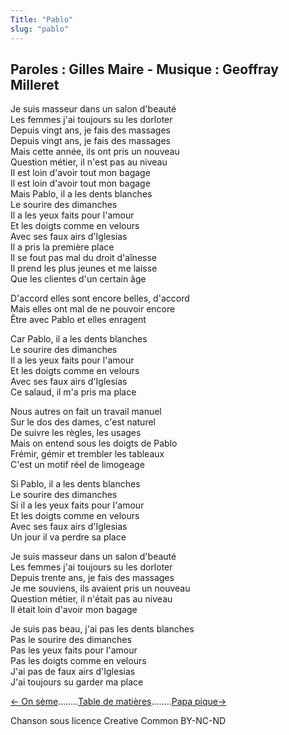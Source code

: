 ```yaml
---
Title: "Pablo"
slug: "pablo"
---
```


##  Paroles : Gilles Maire - Musique   : Geoffray Milleret
Je suis masseur dans un salon d'beauté  
Les femmes j'ai toujours su les dorloter  
Depuis vingt ans, je fais des massages  
Depuis vingt ans, je fais des massages  
Mais cette année, ils ont pris un nouveau  
Question métier, il n'est pas au niveau  
Il est loin d'avoir tout mon bagage  
Il est loin d'avoir tout mon bagage  
Mais Pablo, il a les dents blanches  
Le sourire des dimanches  
Il a les yeux faits pour l'amour  
Et les doigts comme en velours  
Avec ses faux airs d'Iglesias  
Il a pris la première place  
Il se fout pas mal du droit d'aînesse  
Il prend les plus jeunes et me laisse  
Que les clientes d'un certain âge  
  
D'accord elles sont encore belles, d'accord  
Mais elles ont mal de ne pouvoir encore  
Être avec Pablo et elles enragent  
  
Car Pablo, il a les dents blanches  
Le sourire des dimanches  
Il a les yeux faits pour l'amour  
Et les doigts comme en velours  
Avec ses faux airs d'Iglesias  
Ce salaud, il m'a pris ma place  
  
Nous autres on fait un travail manuel  
Sur le dos des dames, c'est naturel  
De suivre les règles, les usages  
Mais on entend sous les doigts de Pablo  
Frémir, gémir et trembler les tableaux  
C'est un motif réel de limogeage  
  
Si Pablo, il a les dents blanches  
Le sourire des dimanches  
Si il a les yeux faits pour l'amour  
Et les doigts comme en velours  
Avec ses faux airs d'Iglesias  
Un jour il va perdre sa place  
  
Je suis masseur dans un salon d'beauté  
Les femmes j'ai toujours su les dorloter  
Depuis trente ans, je fais des massages  
Je me souviens, ils avaient pris un nouveau  
Question métier, il n'était pas au niveau  
Il était loin d'avoir mon bagage  
  
Je suis pas beau, j'ai pas les dents blanches  
Pas le sourire des dimanches  
Pas les yeux faits pour l'amour  
Pas les doigts comme en velours  
J'ai pas de faux airs d'Iglesias  
J'ai toujours su garder ma place  
  


[← On sème](../on_sème)........[Table de matières](..)........[Papa pique→](../papa_pique)


Chanson sous licence Creative Common BY-NC-ND
